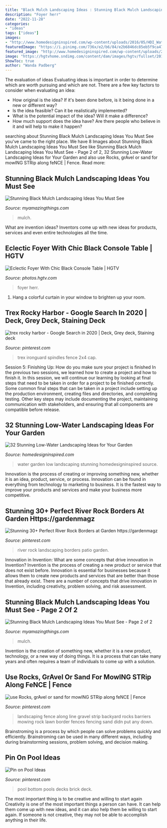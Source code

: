 ```yaml
---
title: "Black Mulch Landscaping Ideas : Stunning Black Mulch Landscaping Ideas You Must See"
description: "Foyer herr"
date: "2022-11-28"
categories:
- "ideas"
tags: ["ideas"]
images:
- "http://www.homedesigninspired.com/wp-content/uploads/2016/05/HDI_Water_Free_Garden_011.jpg"
featuredImage: "https://i.pinimg.com/736x/e2/b6/84/e2b6846dc85eb5f9ca47e401a28a301c.jpg"
featured_image: "http://www.homedesigninspired.com/wp-content/uploads/2016/05/HDI_Water_Free_Garden_011.jpg"
image: "https://hgtvhome.sndimg.com/content/dam/images/hgtv/fullset/2018/6/12/1/FOD18_TerraCotta-Design-Build_Stovall-Main-Floor_6.jpg.rend.hgtvcom.966.1449.suffix/1528833657849.jpeg"
ShowToc: true
author: "Wanda Padberg"
---
```



The evaluation of ideas
Evaluating ideas is important in order to determine which are worth pursuing and which are not. There are a few key factors to consider when evaluating an idea:
- How original is the idea? If it's been done before, is it being done in a new or different way?
- Is the idea feasible? Can it be realistically implemented?
- What is the potential impact of the idea? Will it make a difference?
- How much support does the idea have? Are there people who believe in it and will help to make it happen?

	

		
searching about Stunning Black Mulch Landscaping Ideas You Must See you've came to the right place. We have 8 Images about Stunning Black Mulch Landscaping Ideas You Must See like Stunning Black Mulch Landscaping Ideas You Must See - Page 2 of 2, 32 Stunning Low-Water Landscaping Ideas for Your Garden and also use Rocks, grAvel or sand for mowING STRip along feNCE | Fence. Read more:
		
    
## Stunning Black Mulch Landscaping Ideas You Must See

<img loading=lazy src="https://myamazingthings.com/wp-content/uploads/2017/05/japanese.jpg" onerror="this.onerror=null;this.src='https://tse3.mm.bing.net/th?id=OIP.MCGeTjwTzCW3KJSh0N9FTAHaJ4&amp;pid=15.1';" alt="Stunning Black Mulch Landscaping Ideas You Must See">

_Source: myamazingthings.com_

>mulch. 

	

What are invention ideas?
Inventors come up with new ideas for products, services and even entire technologies all the time.

    
## Eclectic Foyer With Chic Black Console Table | HGTV

<img loading=lazy src="https://hgtvhome.sndimg.com/content/dam/images/hgtv/fullset/2018/6/12/1/FOD18_TerraCotta-Design-Build_Stovall-Main-Floor_6.jpg.rend.hgtvcom.966.1449.suffix/1528833657849.jpeg" onerror="this.onerror=null;this.src='https://tse1.mm.bing.net/th?id=OIP.VtRpm3swaj14wwFuwHTNKAHaLH&amp;pid=15.1';" alt="Eclectic Foyer With Chic Black Console Table | HGTV">

_Source: photos.hgtv.com_

>foyer herr. 

	

1. Hang a colorful curtain in your window to brighten up your room.

    
## Trex Rocky Harbor - Google Search In 2020 | Deck, Grey Deck, Staining Deck

<img loading=lazy src="https://i.pinimg.com/736x/2f/eb/7c/2feb7c31bee90f1755dfb0bbc4ed8206.jpg" onerror="this.onerror=null;this.src='https://tse4.mm.bing.net/th?id=OIP.TePDawHKCF3wOqGn_9mivAHaFj&amp;pid=15.1';" alt="trex rocky harbor - Google Search in 2020 | Deck, Grey deck, Staining deck">

_Source: pinterest.com_

>trex ironguard spindles fence 2x4 cap. 

	

Session 5: Finishing Up: How do you make sure your project is finished
In the previous two sessions, we learned how to create a project and how to finish it. In this session, we will continue our learning by looking at final steps that need to be taken in order for a project to be finished correctly.
Some common final steps that can be taken in a project include setting up the production environment, creating files and directories, and completing testing. Other key steps may include documenting the project, maintaining communication with stakeholders, and ensuring that all components are compatible before release.

    
## 32 Stunning Low-Water Landscaping Ideas For Your Garden

<img loading=lazy src="http://www.homedesigninspired.com/wp-content/uploads/2016/05/HDI_Water_Free_Garden_011.jpg" onerror="this.onerror=null;this.src='https://tse1.mm.bing.net/th?id=OIP.rUJz0qHAjF7DE8DlP03NXwHaKi&amp;pid=15.1';" alt="32 Stunning Low-Water Landscaping Ideas for Your Garden">

_Source: homedesigninspired.com_

>water garden low landscaping stunning homedesigninspired source. 

	

Innovation is the process of creating or improving something new, whether it is an idea, product, service, or process. Innovation can be found in everything from technology to marketing to business. It is the fastest way to improve your products and services and make your business more competitive.

    
## Stunning 30+ Perfect River Rock Borders At Garden Https://gardenmagz

<img loading=lazy src="https://i.pinimg.com/736x/e2/b6/84/e2b6846dc85eb5f9ca47e401a28a301c.jpg" onerror="this.onerror=null;this.src='https://tse2.mm.bing.net/th?id=OIP.QF0B4JtTn_FKUX9bMDnwfwHaJ3&amp;pid=15.1';" alt="Stunning 30+ Perfect River Rock Borders at Garden https://gardenmagz">

_Source: pinterest.com_

>river rock landscaping borders patio garden. 

	

Innovation in Invention: What are some concepts that drive innovation in Invention?
Invention is the process of creating a new product or service that does not exist before. Innovation is essential for businesses because it allows them to create new products and services that are better than those that already exist. There are a number of concepts that drive innovation in Invention, including creativity, problem solving, and risk assessment.

    
## Stunning Black Mulch Landscaping Ideas You Must See - Page 2 Of 2

<img loading=lazy src="https://myamazingthings.com/wp-content/uploads/2017/05/landscape_design_kansas_city_mo_-1024x768.jpg" onerror="this.onerror=null;this.src='https://tse2.mm.bing.net/th?id=OIP.bqt21d3Ys8RXcH_XurodPAHaFj&amp;pid=15.1';" alt="Stunning Black Mulch Landscaping Ideas You Must See - Page 2 of 2">

_Source: myamazingthings.com_

>mulch. 

	

Invention is the creation of something new, whether it is a new product, technology, or a new way of doing things. It is a process that can take many years and often requires a team of individuals to come up with a solution.

    
## Use Rocks, GrAvel Or Sand For MowING STRip Along FeNCE | Fence

<img loading=lazy src="https://i.pinimg.com/736x/7e/d5/ff/7ed5ffab2f0c21ffcd6a1cfd8adbed95--backyard-landscaping-backyard-ideas.jpg" onerror="this.onerror=null;this.src='https://tse4.mm.bing.net/th?id=OIP.cTyuGQj3hyAkw40ypdfjQgHaJ3&amp;pid=15.1';" alt="use Rocks, grAvel or sand for mowING STRip along feNCE | Fence">

_Source: pinterest.com_

>landscaping fence along line gravel strip backyard rocks barriers mowing rock lawn border fences fencing sand didn put any down. 

	

Brainstroming is a process by which people can solve problems quickly and efficiently. Brainstroming can be used in many different ways, including during brainstorming sessions, problem solving, and decision making.

    
## Pin On Pool Ideas

<img loading=lazy src="https://i.pinimg.com/736x/50/42/fa/5042fa74f4734940b5d93c16a692aa0b--pool-decks-outdoor-pool.jpg" onerror="this.onerror=null;this.src='https://tse4.mm.bing.net/th?id=OIP.1JlDZXIqnxqq9KcyWTW2pAHaJ3&amp;pid=15.1';" alt="Pin on Pool Ideas">

_Source: pinterest.com_

>pool bottom pools decks brick deck. 

	

The most important thing is to be creative and willing to start again
Creativity is one of the most important things a person can have. It can help them come up with new ideas, and it can also help them be willing to start again. If someone is not creative, they may not be able to accomplish anything in their life.

